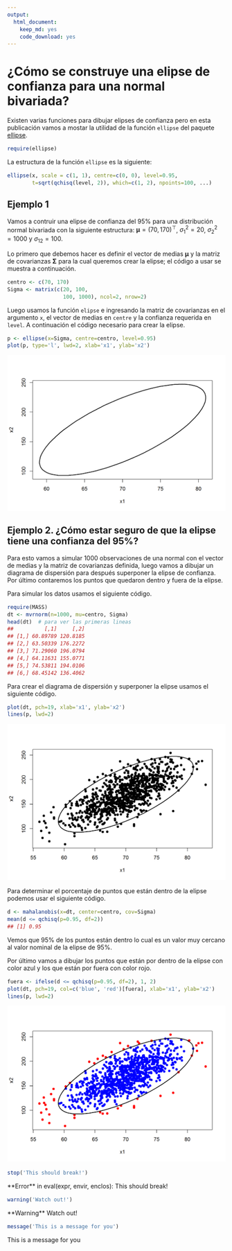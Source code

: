 ```yaml
---
output:
  html_document:
    keep_md: yes
    code_download: yes
---
```




# ¿Cómo se construye una elipse de confianza para una normal bivariada?
Existen varias funciones para dibujar elipses de confianza pero en esta publicación vamos a mostar la utilidad de la función `ellipse` del paquete [ellipse](https://cran.r-project.org/web/packages/ellipse/index.html).


```r
require(ellipse)
```

La estructura de la función `ellipse` es la siguiente:


```r
ellipse(x, scale = c(1, 1), centre=c(0, 0), level=0.95, 
        t=sqrt(qchisq(level, 2)), which=c(1, 2), npoints=100, ...)
```

## Ejemplo 1
Vamos a contruir una elipse de confianza del 95% para una distribución normal bivariada con la siguiente estructura: $\boldsymbol{\mu}=(70, 170)^\top$, $\sigma_1^2=20$, $\sigma_2^2=1000$ y $\sigma_{12}=100$. 

Lo primero que debemos hacer es definir el vector de medias $\boldsymbol{\mu}$ y la matriz de covarianzas $\boldsymbol{\Sigma}$ para la cual queremos crear la elipse; el código a usar se muestra a continuación.


```r
centro <- c(70, 170)
Sigma <- matrix(c(20, 100,
                  100, 1000), ncol=2, nrow=2)
```

Luego usamos la función `elipse` e ingresando la matriz de covarianzas en el argumento `x`, el vector de medias en `centre` y la confianza requerida en `level`. A continuación el código necesario para crear la elipse.


```r
p <- ellipse(x=Sigma, centre=centro, level=0.95)
plot(p, type='l', lwd=2, xlab='x1', ylab='x2')
```

<img src="MyFigs/Figure-elipse1-1.png" width="672" />

## Ejemplo 2. ¿Cómo estar seguro de que la elipse tiene una confianza del 95%?
Para esto vamos a simular 1000 observaciones de una normal con el vector de medias y la matriz de covarianzas definida, luego vamos a dibujar un diagrama de dispersión para después superponer la elipse de confianza. Por último contaremos los puntos que quedaron dentro y fuera de la elipse.

Para simular los datos usamos el siguiente código.

```r
require(MASS)
dt <- mvrnorm(n=1000, mu=centro, Sigma)
head(dt)  # para ver las primeras lineas
##          [,1]     [,2]
## [1,] 60.89789 120.8185
## [2,] 63.50339 176.2272
## [3,] 71.29060 196.0794
## [4,] 64.11631 155.0771
## [5,] 74.53811 194.0106
## [6,] 68.45142 136.4062
```

Para crear el diagrama de dispersión y superponer la elipse usamos el siguiente código.

```r
plot(dt, pch=19, xlab='x1', ylab='x2')
lines(p, lwd=2)
```

<img src="MyFigs/Figure-elipse2-1.png" width="672" />

Para determinar el porcentaje de puntos que están dentro de la elipse podemos usar el siguiente código.


```r
d <- mahalanobis(x=dt, center=centro, cov=Sigma)
mean(d <= qchisq(p=0.95, df=2))
## [1] 0.95
```

Vemos que 95% de los puntos están dentro lo cual es un valor muy cercano al valor nominal de la elipse de 95%.

Por último vamos a dibujar los puntos que están por dentro de la elipse con color azul y los que están por fuera con color rojo.


```r
fuera <- ifelse(d <= qchisq(p=0.95, df=2), 1, 2)
plot(dt, pch=19, col=c('blue', 'red')[fuera], xlab='x1', ylab='x2')
lines(p, lwd=2)
```

<img src="MyFigs/Figure-elipse3-1.png" width="672" />




```r
stop('This should break!')
```



<div class="alert alert-danger">
**Error** in eval(expr, envir, enclos): This should break!

</div>

```r
warning('Watch out!')
```



<div class="alert alert-warning">
**Warning** Watch out!

</div>

```r
message('This is a message for you')
```



<div class="alert alert-info">

 This is a message for you

</div>
